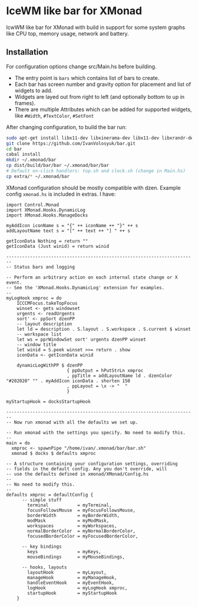 # IceWM like bar for XMonad

IcwWM like bar for XMonad with build in support for
some system graphs like CPU top, memory usage, network
and battery.  

## Installation

For configuration options change src/Main.hs before building.

- The entry point is ```bars``` which contains list of bars to create.
- Each bar has screen number and gravity option for placement and list
    of widgets to add.
- Widgets are layed out from right to left (and optionally bottom to up in frames).
- There are multiple Attributes which can be added for supported widgets,
    like ```#Width```, ```#TextColor```, ```#SetFont```

After changing configuration, to build the bar run:
```sh
sudo apt-get install libx11-dev libxinerama-dev libx11-dev libxrandr-dev libxft-dev
git clone https://github.com/IvanVolosyuk/bar.git
cd bar
cabal install
mkdir ~/.xmonad/bar
cp dist/build/bar/bar ~/.xmonad/bar/bar
# Default on-click handlers: top.sh and clock.sh (change in Main.hs)
cp extra/* ~/.xmonad/bar
```

XMonad configuration should be mostly compatible with dzen. Example config
```xmonad.hs``` is included in extras. I have:
```
import Control.Monad
import XMonad.Hooks.DynamicLog
import XMonad.Hooks.ManageDocks

myAddIcon iconName s = "{" ++ iconName ++ "}" ++ s
addLayoutName text s = "[" ++ text ++ "] " ++ s

getIconData Nothing = return ""
getIconData (Just winid) = return winid

------------------------------------------------------------------------
-- Status bars and logging

-- Perform an arbitrary action on each internal state change or X event.
-- See the 'XMonad.Hooks.DynamicLog' extension for examples.
-- 
myLogHook xmproc = do
    ICCCMFocus.takeTopFocus
    winset <- gets windowset
    urgents <- readUrgents
    sort' <- ppSort dzenPP
    -- layout description
    let ld = description . S.layout . S.workspace . S.current $ winset
    -- workspace list
    let ws = pprWindowSet sort' urgents dzenPP winset
    -- window title
    let winid = S.peek winset >>= return . show
    iconData <- getIconData winid

    dynamicLogWithPP $ dzenPP
                       { ppOutput = hPutStrLn xmproc
                       , ppTitle = addLayoutName ld . dzenColor "#202020" "" . myAddIcon iconData . shorten 150
                       , ppLayout = \x -> "  "
                       }

myStartupHook = docksStartupHook

------------------------------------------------------------------------
-- Now run xmonad with all the defaults we set up.

-- Run xmonad with the settings you specify. No need to modify this.
--
main = do
  xmproc <- spawnPipe "/home/ivan/.xmonad/bar/bar.sh"
  xmonad $ docks $ defaults xmproc

-- A structure containing your configuration settings, overriding
-- fields in the default config. Any you don't override, will
-- use the defaults defined in xmonad/XMonad/Config.hs
--
-- No need to modify this.
--
defaults xmproc = defaultConfig {
      -- simple stuff
        terminal           = myTerminal,
        focusFollowsMouse  = myFocusFollowsMouse,
        borderWidth        = myBorderWidth,
        modMask            = myModMask,
        workspaces         = myWorkspaces,
        normalBorderColor  = myNormalBorderColor,
        focusedBorderColor = myFocusedBorderColor,

      -- key bindings
        keys               = myKeys,
        mouseBindings      = myMouseBindings,

      -- hooks, layouts
        layoutHook         = myLayout,
        manageHook         = myManageHook,
        handleEventHook    = myEventHook,
        logHook            = myLogHook xmproc,
        startupHook        = myStartupHook
    }

```

